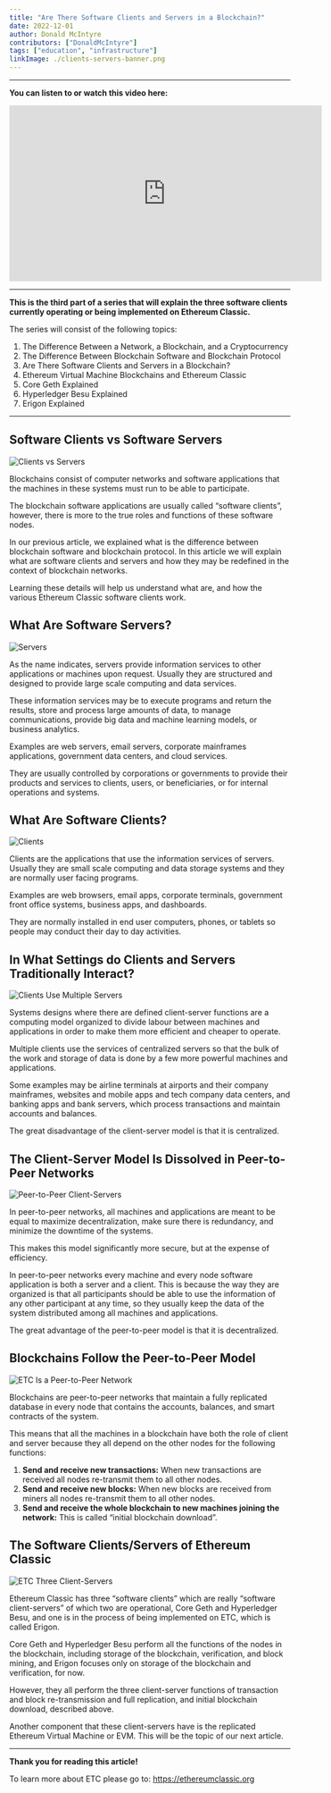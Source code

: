```yaml
---
title: "Are There Software Clients and Servers in a Blockchain?"
date: 2022-12-01
author: Donald McIntyre
contributors: ["DonaldMcIntyre"]
tags: ["education", "infrastructure"]
linkImage: ./clients-servers-banner.png
---
```


---
**You can listen to or watch this video here:**

<iframe width="560" height="315" src="https://www.youtube.com/embed/L5B7IeJgbM8" title="YouTube video player" frameborder="0" allow="accelerometer; autoplay; clipboard-write; encrypted-media; gyroscope; picture-in-picture" allowfullscreen></iframe>

---

**This is the third part of a series that will explain the three software clients currently operating or being implemented on Ethereum Classic.** 

The series will consist of the following topics:

1. The Difference Between a Network, a Blockchain, and a Cryptocurrency 
2. The Difference Between Blockchain Software and Blockchain Protocol
3. Are There Software Clients and Servers in a Blockchain?
4. Ethereum Virtual Machine Blockchains and Ethereum Classic
5. Core Geth Explained
6. Hyperledger Besu Explained
7. Erigon Explained

---

## Software Clients vs Software Servers

![Clients vs Servers](./clients-servers-banner.png)

Blockchains consist of computer networks and software applications that the machines in these systems must run to be able to participate. 

The blockchain software applications are usually called “software clients”, however, there is more to the true roles and functions of these software nodes.

In our previous article, we explained what is the difference between blockchain software and blockchain protocol. In this article we will explain what are software clients and servers and how they may be redefined in the context of blockchain networks.

Learning these details will help us understand what are, and how the various Ethereum Classic software clients work.

## What Are Software Servers?

![Servers](./server.png)

As the name indicates, servers provide information services to other applications or machines upon request. Usually they are structured and designed to provide large scale computing and data services.

These information services may be to execute programs and return the results, store and process large amounts of data, to manage communications, provide big data and machine learning models, or business analytics.

Examples are web servers, email servers, corporate mainframes applications, government data centers, and cloud services.

They are usually controlled by corporations or governments to provide their products and services to clients, users, or beneficiaries, or for internal operations and systems.

## What Are Software Clients?

![Clients](./client.png)

Clients are the applications that use the information services of servers. Usually they are small scale computing and data storage systems and they are normally user facing programs.

Examples are web browsers, email apps, corporate terminals, government front office systems, business apps, and dashboards.

They are normally installed in end user computers, phones, or tablets so people may conduct their day to day activities.

## In What Settings do Clients and Servers Traditionally Interact?

![Clients Use Multiple Servers](./clients-use-multiple-servers.png)

Systems designs where there are defined client-server functions are a computing model organized to divide labour between machines and applications in order to make them more efficient and cheaper to operate.

Multiple clients use the services of centralized servers so that the bulk of the work and storage of data is done by a few more powerful machines and applications. 

Some examples may be airline terminals at airports and their company mainframes, websites and mobile apps and tech company data centers, and banking apps and bank servers, which process transactions and maintain accounts and balances.

The great disadvantage of the client-server model is that it is centralized.

## The Client-Server Model Is Dissolved in Peer-to-Peer Networks

![Peer-to-Peer Client-Servers](./p-to-p-client-servers.png)

In peer-to-peer networks, all machines and applications are meant to be equal to maximize decentralization, make sure there is redundancy, and minimize the downtime of the systems.

This makes this model significantly more secure, but at the expense of efficiency.

In peer-to-peer networks every machine and every node software application is both a server and a client. This is because the way they are organized is that all participants should be able to use the information of any other participant at any time, so they usually keep the data of the system distributed among all machines and applications.

The great advantage of the peer-to-peer model is that it is decentralized.

## Blockchains Follow the Peer-to-Peer Model

![ETC Is a Peer-to-Peer Network](./etc-client-servers.png)

Blockchains are peer-to-peer networks that maintain a fully replicated database in every node that contains the accounts, balances, and smart contracts of the system.

This means that all the machines in a blockchain have both the role of client and server because they all depend on the other nodes for the following functions:

1. **Send and receive new transactions:** When new transactions are received all nodes re-transmit them to all other nodes.
2. **Send and receive new blocks:** When new blocks are received from miners all nodes re-transmit them to all other nodes.
3. **Send and receive the whole blockchain to new machines joining the network:** This is called “initial blockchain download”.

## The Software Clients/Servers of Ethereum Classic

![ETC Three Client-Servers](./etc-3-client-servers.png)

Ethereum Classic has three “software clients” which are really “software client-servers” of which two are operational, Core Geth and Hyperledger Besu, and one is in the process of being implemented on ETC, which is called Erigon.

Core Geth and Hyperledger Besu perform all the functions of the nodes in the blockchain, including storage of the blockchain, verification, and block mining, and Erigon focuses only on storage of the blockchain and verification, for now.

However, they all perform the three client-server functions of transaction and block re-transmission and full replication, and initial blockchain download, described above.

Another component that these client-servers have is the replicated Ethereum Virtual Machine or EVM. This will be the topic of our next article.

---

**Thank you for reading this article!**

To learn more about ETC please go to: https://ethereumclassic.org
